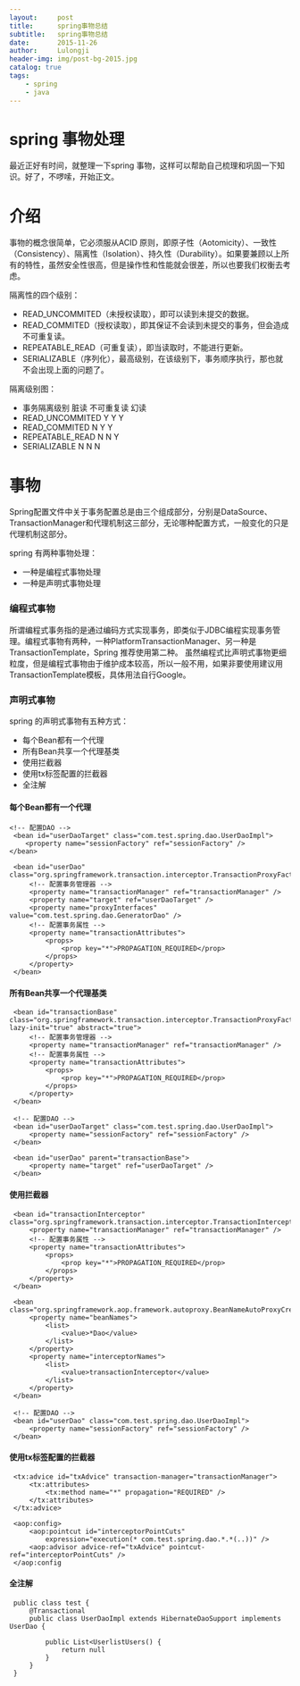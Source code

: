 ```yaml
---
layout:     post
title:      spring事物总结
subtitle:   spring事物总结
date:       2015-11-26
author:     Lulongji
header-img: img/post-bg-2015.jpg
catalog: true
tags:
    - spring
    - java
---
```


# spring 事物处理

最近正好有时间，就整理一下spring 事物，这样可以帮助自己梳理和巩固一下知识。好了，不啰嗦，开始正文。

# 介绍
事物的概念很简单，它必须服从ACID 原则，即原子性（Aotomicity）、一致性（Consistency）、隔离性（Isolation）、持久性（Durability）。如果要兼顾以上所有的特性，虽然安全性很高，但是操作性和性能就会很差，所以也要我们权衡去考虑。

隔离性的四个级别：
- READ_UNCOMMITED（未授权读取），即可以读到未提交的数据。
- READ_COMMITED（授权读取），即其保证不会读到未提交的事务，但会造成不可重复读。
- REPEATABLE_READ（可重复读），即当读取时，不能进行更新。
- SERIALIZABLE（序列化），最高级别，在该级别下，事务顺序执行，那也就不会出现上面的问题了。


 隔离级别图：
   - 事务隔离级别 脏读 不可重复读 幻读
   - READ_UNCOMMITED Y Y Y
   - READ_COMMITED N Y Y
   - REPEATABLE_READ N N Y
   - SERIALIZABLE N N N

# 事物
Spring配置文件中关于事务配置总是由三个组成部分，分别是DataSource、TransactionManager和代理机制这三部分，无论哪种配置方式，一般变化的只是代理机制这部分。

spring 有两种事物处理：
-	一种是编程式事物处理
-	一种是声明式事物处理

### 编程式事物
所谓编程式事务指的是通过编码方式实现事务，即类似于JDBC编程实现事务管理。编程式事物有两种，一种PlatformTransactionManager、另一种是TransactionTemplate，Spring 推荐使用第二种。
虽然编程式比声明式事物更细粒度，但是编程式事物由于维护成本较高，所以一般不用，如果非要使用建议用TransactionTemplate模板，具体用法自行Google。

### 声明式事物
spring 的声明式事物有五种方式：
- 	每个Bean都有一个代理
- 	所有Bean共享一个代理基类
- 	使用拦截器
- 	使用tx标签配置的拦截器 
- 	全注解


#### 每个Bean都有一个代理

``` 
<!-- 配置DAO -->
 <bean id="userDaoTarget" class="com.test.spring.dao.UserDaoImpl">
	<property name="sessionFactory" ref="sessionFactory" />
</bean>
 
 <bean id="userDao" class="org.springframework.transaction.interceptor.TransactionProxyFactoryBean">
	 <!-- 配置事务管理器 -->
	 <property name="transactionManager" ref="transactionManager" />
	 <property name="target" ref="userDaoTarget" />
	 <property name="proxyInterfaces" value="com.test.spring.dao.GeneratorDao" />
	 <!-- 配置事务属性 -->
	 <property name="transactionAttributes">
		 <props>
			 <prop key="*">PROPAGATION_REQUIRED</prop>
		 </props>
	 </property>
 </bean>

```

#### 所有Bean共享一个代理基类
```
 <bean id="transactionBase" class="org.springframework.transaction.interceptor.TransactionProxyFactoryBean" lazy-init="true" abstract="true">
	 <!-- 配置事务管理器 -->
	 <property name="transactionManager" ref="transactionManager" />
	 <!-- 配置事务属性 -->
	 <property name="transactionAttributes">
		 <props>
			 <prop key="*">PROPAGATION_REQUIRED</prop>
		 </props>
	 </property>
 </bean>
 
 <!-- 配置DAO -->
 <bean id="userDaoTarget" class="com.test.spring.dao.UserDaoImpl">
	 <property name="sessionFactory" ref="sessionFactory" />
 </bean>
 
 <bean id="userDao" parent="transactionBase">
	 <property name="target" ref="userDaoTarget" />
 </bean>
 ```

#### 使用拦截器
```
 <bean id="transactionInterceptor" class="org.springframework.transaction.interceptor.TransactionInterceptor">
	 <property name="transactionManager" ref="transactionManager" />
	 <!-- 配置事务属性 -->
	 <property name="transactionAttributes">
		 <props>
			 <prop key="*">PROPAGATION_REQUIRED</prop>
		 </props>
	 </property>
 </bean>
 
 <bean class="org.springframework.aop.framework.autoproxy.BeanNameAutoProxyCreator">
	 <property name="beanNames">
		 <list>
			 <value>*Dao</value>
		 </list>
	 </property>
	 <property name="interceptorNames">
		 <list>
			 <value>transactionInterceptor</value>
		 </list>
	 </property>
 </bean>
 
 <!-- 配置DAO -->
 <bean id="userDao" class="com.test.spring.dao.UserDaoImpl">
	 <property name="sessionFactory" ref="sessionFactory" />
 </bean>
```

#### 使用tx标签配置的拦截器

```
 <tx:advice id="txAdvice" transaction-manager="transactionManager">
	 <tx:attributes>
		 <tx:method name="*" propagation="REQUIRED" />
	 </tx:attributes>
 </tx:advice>
 
 <aop:config>
	 <aop:pointcut id="interceptorPointCuts"
		 expression="execution(* com.test.spring.dao.*.*(..))" />
	 <aop:advisor advice-ref="txAdvice" pointcut-ref="interceptorPointCuts" />
 </aop:config   

```

#### 全注解

```
 public class test {
	 @Transactional
	 public class UserDaoImpl extends HibernateDaoSupport implements UserDao {
 
		 public List<UserlistUsers() {
			 return null
		 }
	 }
 }

```


